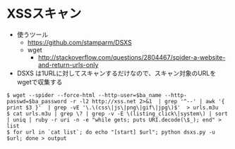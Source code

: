 # XSSスキャン
* 使うツール
  * https://github.com/stamparm/DSXS
  * wget
    * http://stackoverflow.com/questions/2804467/spider-a-website-and-return-urls-only
* DSXS は1URLに対してスキャンするだけなので、スキャン対象のURLをwgetで収集する

```
$ wget --spider --force-html --http-user=$ba_name --http-passwd=$ba_password -r -l2 http://xss.net 2>&1  | grep '^--' | awk '{ print $3 }'  | grep -vE '\.\(css\|js\|png\|gif\|jpg\)$'  > urls.m3u
$ cat urls.m3u | grep \? | grep -v -E \(listing_click\|system\) | sort | uniq | ruby -r uri -n -e "while gets; puts URI.decode(\$_); end" > list
$ for url in `cat list`; do echo "[start] $url"; python dsxs.py -u $url; done > output
```
